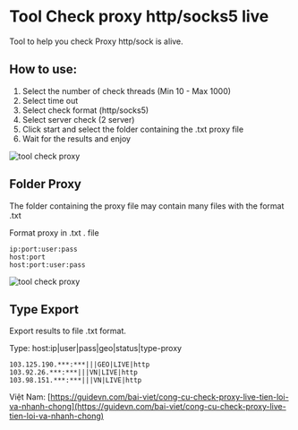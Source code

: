 # Tool Check proxy http/socks5 live

Tool to help you check Proxy http/sock is alive.

## How to use:
1. Select the number of check threads (Min 10 - Max 1000)
2. Select time out
3. Select check format (http/socks5)
4. Select server check (2 server)
5. Click start and select the folder containing the .txt proxy file
6. Wait for the results and enjoy


![tool check proxy](https://raw.githubusercontent.com/s0ckd3/check-proxy-live/main/Screenshot%202022-09-24%20232402.jpg)

## Folder Proxy
The folder containing the proxy file may contain many files with the format .txt

Format proxy in .txt . file

```ip:port
ip:port:user:pass
host:port
host:port:user:pass
```
![tool check proxy](https://raw.githubusercontent.com/s0ckd3/check-proxy-live/main/type.jpg)

## Type Export
Export results to file .txt format.

Type: host:ip|user|pass|geo|status|type-proxy

```
103.125.190.***:***|||GEO|LIVE|http
103.92.26.***:***|||VN|LIVE|http
103.98.151.***:***|||VN|LIVE|http
```
Việt Nam: [https://guidevn.com/bai-viet/cong-cu-check-proxy-live-tien-loi-va-nhanh-chong](https://guidevn.com/bai-viet/cong-cu-check-proxy-live-tien-loi-va-nhanh-chong)
